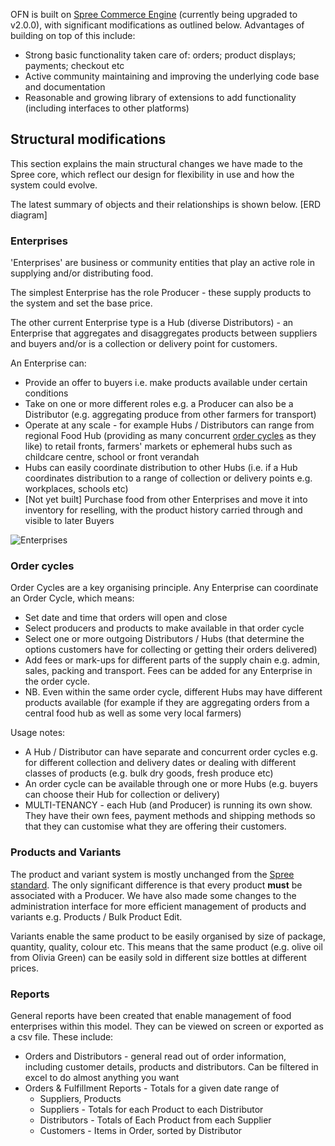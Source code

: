 OFN is built on [Spree Commerce Engine](http://spreecommerce.com/) (currently being upgraded to v2.0.0), with significant modifications as outlined below. Advantages of building on top of this include:

* Strong basic functionality taken care of: orders; product displays; payments; checkout etc
* Active community maintaining and improving the underlying code base and documentation
* Reasonable and growing library of extensions to add functionality (including interfaces to other platforms)

## Structural modifications <a id="Structure">

This section explains the main structural changes we have made to the Spree core, which reflect our design for flexibility in use and how the system could evolve.

The latest summary of objects and their relationships is shown below.
[ERD diagram]


### Enterprises <a id="Enterprises">

'Enterprises' are business or community entities that play an active role in supplying and/or distributing food. 

The simplest Enterprise has the role Producer - these supply products to the system and set the base price.

The other current Enterprise type is a Hub (diverse Distributors) - an Enterprise that aggregates and disaggregates products between suppliers and buyers and/or is a collection or delivery point for customers.

An Enterprise can: 
*  Provide an offer to buyers i.e. make products available under certain conditions
*  Take on one or more different roles e.g. a Producer can also be a Distributor (e.g. aggregating produce from other farmers for transport) 
*  Operate at any scale - for example Hubs / Distributors can range from regional Food Hub (providing as many concurrent [order cycles](#ordercycles) as they like) to retail fronts, farmers' markets or ephemeral hubs such as childcare centre, school or front verandah
*  Hubs can easily coordinate distribution to other Hubs (i.e. if a Hub coordinates distribution to a range of collection or delivery points e.g. workplaces, schools etc)
*  [Not yet built] Purchase food from other Enterprises and move it into inventory for reselling, with the product history carried through and visible to later Buyers

![Enterprises](http://openfoodweb.org/foundation/wp-content/uploads/2013/02/Enterprises-1.png)


### Order cycles <a id="ordercycles">

Order Cycles are a key organising principle. Any Enterprise can coordinate an Order Cycle, which means:
*  Set date and time that orders will open and close
*  Select producers and products to make available in that order cycle
*  Select one or more outgoing Distributors / Hubs (that determine the options customers have for collecting or getting their orders delivered)
*  Add fees or mark-ups for different parts of the supply chain e.g. admin, sales, packing and transport. Fees can be added for any Enterprise in the order cycle.
*  NB. Even within the same order cycle, different Hubs may have different products available (for example if they are aggregating orders from a central food hub as well as some very local farmers)

Usage notes:
*  A Hub / Distributor can have separate and concurrent order cycles e.g. for different collection and delivery dates or dealing with different classes of products (e.g. bulk dry goods, fresh produce etc)
*  An order cycle can be available through one or more Hubs (e.g. buyers can choose their Hub for collection or delivery)
*  MULTI-TENANCY - each Hub (and Producer) is running its own show. They have their own fees, payment methods and shipping methods so that they can customise what they are offering their customers.


### Products and Variants <a id="Products">

The product and variant system is mostly unchanged from the [Spree standard](http://guides.spreecommerce.com/products_and_variants.html). The only significant difference is that every product **must** be associated with a Producer. We have also made some changes to the administration interface for more efficient management of products and variants e.g. Products / Bulk Product Edit. 

Variants enable the same product to be easily organised by size of package, quantity, quality, colour etc. This means that the same product (e.g. olive oil from Olivia Green) can be easily sold in different size bottles at different prices.


### Reports <a id="Reports">

General reports have been created that enable management of food enterprises within this model. They can be viewed on screen or exported as a csv file. These include:

* Orders and Distributors - general read out of order information, including customer details, products and distributors. Can be filtered in excel to do almost anything you want
* Orders & Fulfillment Reports - Totals for a given date range of
  - Suppliers, Products
  - Suppliers - Totals for each Product to each Distributor
  - Distributors - Totals of Each Product from each Supplier
  - Customers - Items in Order, sorted by Distributor

